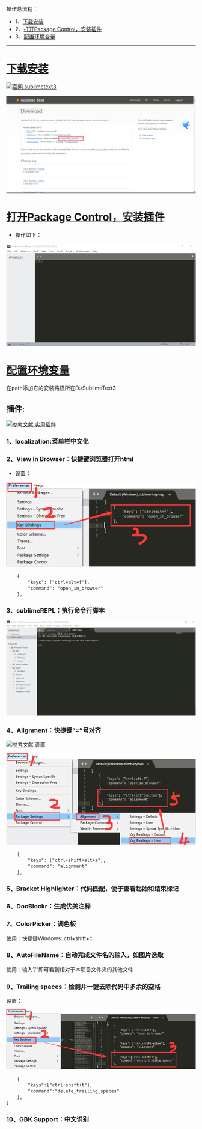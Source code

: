 操作总流程：
- 1、[下载安装](#Sublime-01)
- 2、[打开Package Control，安装插件](#Sublime-02)
- 3、[配置环境变量](#Sublime-03)

----------

# <a name="Sublime-01" href="#" >下载安装</a>

[![](https://img.shields.io/badge/官网-sublimetext3-red.svg "官网 sublimetext3")](http://www.sublimetext.com/3)

![](image/2-1.png)

# <a name="Sublime-02" href="#" >打开Package Control，安装插件</a>
- 操作如下：

![](image/2-2.gif)

# <a name="Sublime-03" href="#" >配置环境变量</a>
在path添加它的安装路径所在D:\SublimeText3

## 插件:
[![](https://img.shields.io/badge/参考文献-实用插件-yellow.svg "参考文献 实用插件")](http://blog.csdn.net/jianhua0902/article/details/43761899)

###  1、localization:菜单栏中文化
###  2、View In Browser：快捷键浏览器打开html
- 设置：

![](image/2-3.png)

```
	{
		"keys": ["ctrl+alt+f"],
		"command": "open_in_browser"
	},
```
### 3、sublimeREPL：执行命令行脚本
![](image/2-4.gif)
### 4、Alignment：快捷键”=”号对齐
[![](https://img.shields.io/badge/参考文献-设置-yellow.svg "参考文献 设置")](https://blog.csdn.net/sugang_ximi/article/details/48464253)

![](image/2-5.png)
```
	{
		"keys": ["ctrl+shift+alt+a"],
		"command": "alignment"
	},
```
### 5、Bracket Highlighter：代码匹配，便于查看起始和结束标记
### 6、DocBlockr：生成优美注释
### 7、ColorPicker：调色板
使用：快捷键Windows: ctrl+shift+c
### 8、AutoFileName：自动完成文件名的输入，如图片选取
使用：输入”/”即可看到相对于本项目文件夹的其他文件
### 9、Trailing spaces：检测并一键去除代码中多余的空格
设置：

![](image/2-6.png)

```
	{
		"keys":["ctrl+shift+t"],
		"command":"delete_trailing_spaces"
	},
]
```
### 10、GBK Support：中文识别
